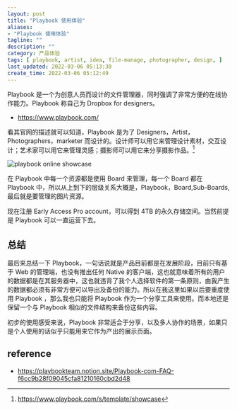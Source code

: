 ```yaml
---
layout: post
title: "Playbook 使用体验"
aliases: 
- "Playbook 使用体验"
tagline: ""
description: ""
category: 产品体验
tags: [ playbook, artist, idea, file-manage, photographer, design, ]
last_updated: 2022-03-06 05:13:30
create_time: 2022-03-06 05:12:49
---
```


Playbook 是一个为创意人员而设计的文件管理器，同时强调了非常方便的在线协作能力。Playbook 称自己为 Dropbox for designers。

- <https://www.playbook.com/>

看其官网的描述就可以知道，Playbook 是为了 Designers，Artist，Photographers，marketer 而设计的。设计师可以用它来管理设计素材，交互设计；艺术家可以用它来管理灵感；摄影师可以用它来分享摄影作品。[^1]

![playbook online showcase](https://photo.einverne.info/images/2022/03/06/5iKh.jpg)

[^1]: <https://www.playbook.com/s/template/showcase>

在 Playbook 中每一个资源都是使用 Board 来管理，每一个 Board 都在 Playbook 中，所以从上到下的层级关系大概是，Playbook，Board,Sub-Boards, 最后就是要管理的图片资源。

现在注册 Early Access Pro account，可以得到 4TB 的永久存储空间。当然前提是 Playbook 可以一直运营下去。

## 总结
最后来总结一下 Playbook，一句话说就是产品目前都是在发展阶段，目前只有基于 Web 的管理端，也没有推出任何 Native 的客户端，这也就意味着所有的用户的数据都是在其服务器中，这也就违背了我个人选择软件的第一条原则，由我产生的数据都必须有非常方便可以导出及备份的能力。所以在我这里如果以后要重度使用 Playbook ，那么我也只能将 Playbook 作为一个分享工具来使用。而本地还是保留一个与 Playbook 相似的文件结构来备份这些内容。

初步的使用感受来说，Playbook 非常适合于分享，以及多人协作的场景，如果只是个人使用的话似乎只能用来它作为产出的展示页面。

## reference

- <https://playbookteam.notion.site/Playbook-com-FAQ-f6cc9b28f09045cfa81210160cbd2d48>